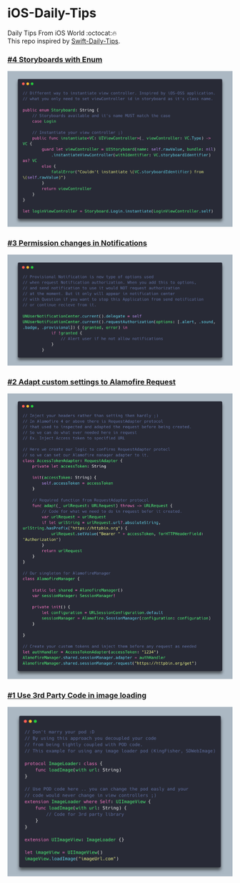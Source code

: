 # iOS-Daily-Tips
Daily Tips From iOS World :octocat:🔥  
This repo inspired by [Swift-Daily-Tips](https://github.com/MobileTipsters/Swift-Daily-Tips).  

### [#4 Storyboards with Enum](/Codes/StoryboardWithEnum.swift)
![alt text][StoryboardWithEnum]

### [#3 Permission changes in Notifications](/Codes/NotificationsPermission.swift)
![alt text][NotificationsPermission]

### [#2 Adapt custom settings to Alamofire Request](/Codes/AdaptAlamofireManager.swift)
![alt text][AdaptAlamofireManager]

### [#1 Use 3rd Party Code in image loading](/Codes/ImageLoader.swift)
![alt text][ImageLoader]

[ImageLoader]: /Screenshots/ImageLoader.png
[AdaptAlamofireManager]: /Screenshots/AdaptAlamofireManager.png
[NotificationsPermission]: /Screenshots/NotificationsPermission.png
[StoryboardWithEnum]: /Screenshots/StoryboardWithEnum.png
